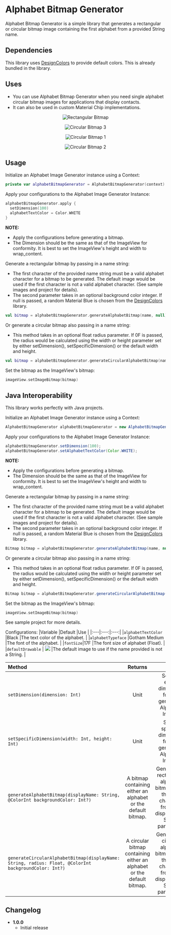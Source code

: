 Alphabet Bitmap Generator
=========================

Alphabet Bitmap Generator is a simple library that generates a rectangular or circular bitmap image containing the first alphabet from a provided String name.

Dependencies
------------
This library uses [DesignColors](https://github.com/IODevBlue/DesignColors) to provide default colors. This is already bundled in the library.

Uses
----
- You can use Alphabet Bitmap Generator when you need single alphabet circular bitmap images for applications that display contacts.
- It can also be used in custom Material Chip implementations.

<p align="center"><img src="/art/square1.png" alt="Rectangular Bitmap"></p>
<p align="center"><img src="/art/circle (3).png" alt="Circular Bitmap 3"></p>
<p align="center"><img src="/art/circle (1).png" alt="Circular Bitmap 1"></p>
<p align="center"><img src="/art/circle (2).png" alt="Circular Bitmap 2"></p>

Usage
-----
Initialize an Alphabet Image Generator instance using a Context:
```KOTLIN
private var alphabetBitmapGenerator = AlphabetBitmapGenerator(context)
```

Apply your configurations to the Alphabet Image Generator Instance:
```KOTLIN
alphabetBitmapGenerator.apply {
  setDimension(100)
  alphabetTextColor = Color.WHITE
}
```
**NOTE:**
- Apply the configurations before generating a bitmap.
- The Dimension should be the same as that of the ImageView for conformity. It is best to set the ImageView's height and width to wrap_content.

Generate a rectangular bitmap by passing in a name string:
- The first character of the provided name string must be a valid alphabet character for a bitmap to be generated. The default image would be used if the first character is not a valid alphabet character. (See sample images and project for details).
- The second parameter takes in an optional background color integer. If null is passed, a random Material Blue is chosen from the [DesignColors](https://github.com/IODevBlue/DesignColors) library.
```KOTLIN
val bitmap = alphabetBitmapGenerator.generateAlphabetBitmap(name, null)
```

Or generate a circular bitmap also passing in a name string:
- This method takes in an optional float radius parameter. If 0F is passed, the radius would be calculated using the width or height parameter set by either setDimension(), setSpecificDimension() or the default width and height.
```KOTLIN
val bitmap = alphabetBitmapGenerator.generateCircularAlphabetBitmap(name, 0F, null)
```

Set the bitmap as the ImageView's bitmap:
```KOTLIN
imageView.setImageBitmap(bitmap)
```

Java Interoperability
---------------------
This library works perfectly with Java projects.

Initialize an Alphabet Image Generator instance using a Context:
```JAVA
AlphabetBitmapGenerator alphabetBitmapGenerator = new AlphabetBitmapGenerator(context);
```

Apply your configurations to the Alphabet Image Generator Instance:
```JAVA
alphabetBitmapGenerator.setDimension(100);
alphabetBitmapGenerator.setAlphabetTextColor(Color.WHITE);
```
**NOTE:**
- Apply the configurations before generating a bitmap.
- The Dimension should be the same as that of the ImageView for conformity. It is best to set the ImageView's height and width to wrap_content.

Generate a rectangular bitmap by passing in a name string:
- The first character of the provided name string must be a valid alphabet character for a bitmap to be generated. The default image would be used if the first character is not a valid alphabet character. (See sample images and project for details).
- The second parameter takes in an optional background color integer. If null is passed, a random Material Blue is chosen from the [DesignColors](https://github.com/IODevBlue/DesignColors) library.
```JAVA
Bitmap bitmap = alphabetBitmapGenerator.generateAlphabetBitmap(name, null);
```

Or generate a circular bitmap also passing in a name string:
- This method takes in an optional float radius parameter. If 0F is passed, the radius would be calculated using the width or height parameter set by either setDimension(), setSpecificDimension() or the default width and height.
```JAVA
Bitmap bitmap = alphabetBitmapGenerator.generateCircularAlphabetBitmap(name, 0F, null);
```

Set the bitmap as the ImageView's bitmap:
```KOTLIN
imageView.setImageBitmap(bitmap)
```


See sample project for more details.

Configurations:
|Variable |Default |Use |
|:---|:---:|:---:|
|`alphabetTextColor` |Black |The text color of the alphabet. |
|`alphabetTypeface` |Gotham Medium |The font of the alphabet. |
|`fontSize`|17F |The font size of alphabet (Float). |
|`defaultDrawable` | ![](/art/default_image.png) |The default image to use if the name provided is not a String. |

|Method |Returns |Use |
|:---|:---:|:---:|
|`setDimension(dimension: Int)` |Unit |Sets an equal dimension for the generated Alphabet Image. |
|`setSpecificDimension(width: Int, height: Int)` |Unit |Sets a specific dimension for the generated Alphabet Image. |
|`generateAlphabetBitmap(displayName: String, @ColorInt backgroundColor: Int?)` |A bitmap containing either an alphabet or the default bitmap. |Generates a rectangular alphabet bitmap using the first character from the displayName String parameter. |
|`generateCircularAlphabetBitmap(displayName: String, radius: Float, @ColorInt backgroundColor: Int?)`|A circular bitmap containing either an alphabet or the default bitmap. |Generates a circular alphabet bitmap using the first character from the displayName String parameter. |

Changelog
---------
* **1.0.0**
    * Initial release